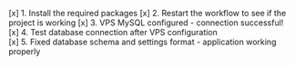 [x] 1. Install the required packages
[x] 2. Restart the workflow to see if the project is working
[x] 3. VPS MySQL configured - connection successful!
[x] 4. Test database connection after VPS configuration  
[x] 5. Fixed database schema and settings format - application working properly